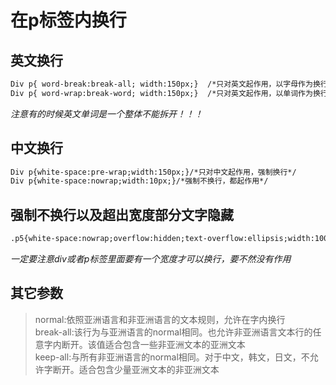 
# 在p标签内换行

## 英文换行
```HTML
Div p{ word-break:break-all; width:150px;}  /*只对英文起作用，以字母作为换行依据*/
Div p{ word-wrap:break-word; width:150px;}  /*只对英文起作用，以单词作为换行依据*/
```
*注意有的时候英文单词是一个整体不能拆开！！！*

## 中文换行
```HTML
Div p{white-space:pre-wrap;width:150px;}/*只对中文起作用，强制换行*/
Div p{white-space:nowrap;width:10px;}/*强制不换行，都起作用*/
```

## 强制不换行以及超出宽度部分文字隐藏
```HTML
.p5{white-space:nowrap;overflow:hidden;text-overflow:ellipsis;width:100px;}／/*不换行，超出部分隐藏且以省略号形式出现*/
```
*一定要注意div或者p标签里面要有一个宽度才可以换行，要不然没有作用*

## 其它参数
>normal:依照亚洲语言和非亚洲语言的文本规则，允许在字内换行  
>break-all:该行为与亚洲语言的normal相同。也允许非亚洲语言文本行的任意字内断开。该值适合包含一些非亚洲文本的亚洲文本  
>keep-all:与所有非亚洲语言的normal相同。对于中文，韩文，日文，不允许字断开。适合包含少量亚洲文本的非亚洲文本